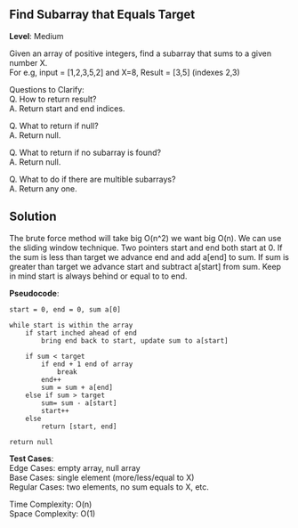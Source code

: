 ## Find Subarray that Equals Target

**Level**: Medium

Given an array of positive integers, find a subarray that sums to a given number X.  
For e.g, input = [1,2,3,5,2] and X=8, Result = [3,5] (indexes 2,3)


Questions to Clarify:  
Q. How to return result?  
A. Return start and end indices.  

Q. What to return if null?  
A. Return null.  

Q. What to return if no subarray is found?  
A. Return null.  

Q. What to do if there are multible subarrays?  
A. Return any one.  


## Solution
The brute force method will take big O(n^2) we want big O(n).
We can use the sliding window technique. Two pointers start and end both start at 0. If the sum is less than target we advance end and add a[end] to sum. If sum is greater than target we advance start and  subtract a[start] from sum. Keep in mind start is always behind or equal to to end.

**Pseudocode**:
```
start = 0, end = 0, sum a[0]

while start is within the array
    if start inched ahead of end
        bring end back to start, update sum to a[start]

    if sum < target
        if end + 1 end of array
            break
        end++
        sum = sum + a[end]
    else if sum > target
        sum= sum - a[start]
        start++
    else
        return [start, end]

return null
```
**Test Cases**:  
Edge Cases: empty array, null array  
Base Cases: single element (more/less/equal to X)  
Regular Cases: two elements, no sum equals to X, etc.  

Time Complexity: O(n)  
Space Complexity: O(1)  




